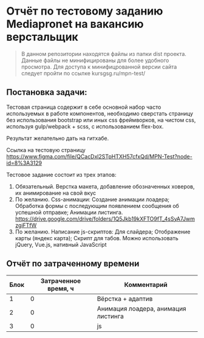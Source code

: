 # Отчёт по тестовому заданию Mediapronet на вакансию верстальщик

>В данном репозитории находятся файлы из папки dist проекта. Данные файлы не минифицированы для более удобного просмотра.
Для доступа к минифицрованной версии сайта следует пройти по ссылке kursgsg.ru/mpn-test/

##  Постановка задачи:
Тестовая страница содержит в себе основной набор часто используемых в работе компонентов,
необходимо сверстать страницу без использования bootstrap или иных css фреймворков, на чистом css, используя gulp/webpack + scss, с использованием flex-box.

Результат желательно дать на гитхабе.

Ссылка на тестовую страницу https://www.figma.com/file/QCacDxl2STpHTXH57cfxQd/MPN-Test?node-id=8%3A3129

Тестовое задание состоит из трех этапов:
1. Обязательный. Верстка макета, добавление обозначенных ховеров, их анимирование на свой вкус
2. По желанию. Css-анимации:
	Создание анимации лоадера;
	Обработка формы с последующим появлением сообщения об успешной отправке;
	Анимации листинга.
https://drive.google.com/drive/folders/1Q5Jkb19kXFTO9fT_4sSyA7JwmzgiFTfW
3. По желанию. Написание js-скриптов:
	Для слайдера;
	Отображение карты (яндекс карта);
	Скрипт для табов.
Можно использовать jQuery, Vue.js, нативный JavaScript

## Отчёт по затраченному времени

| Блок | Затраченное время, ч | Комментарий |
| ------ | ------ | ------ |
| 1 | 0 | Вёрстка + адаптив |
| 2 | 0 | Анимация лоадера, анимация листинга |
| 3 | 0 | js |

